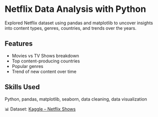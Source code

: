 # Netflix Data Analysis with Python

Explored Netflix dataset using pandas and matplotlib to uncover insights into content types, genres, countries, and trends over the years.

## Features
- Movies vs TV Shows breakdown
- Top content-producing countries
- Popular genres
- Trend of new content over time

## Skills Used
Python, pandas, matplotlib, seaborn, data cleaning, data visualization

📊 Dataset: [Kaggle – Netflix Shows](https://www.kaggle.com/datasets/shivamb/netflix-shows)

